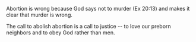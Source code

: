 Abortion is wrong because God says not to murder (Ex 20:13) and makes it clear that murder is wrong.

The call to abolish abortion is a call to justice -- to love our preborn neighbors and to obey God rather than men.
